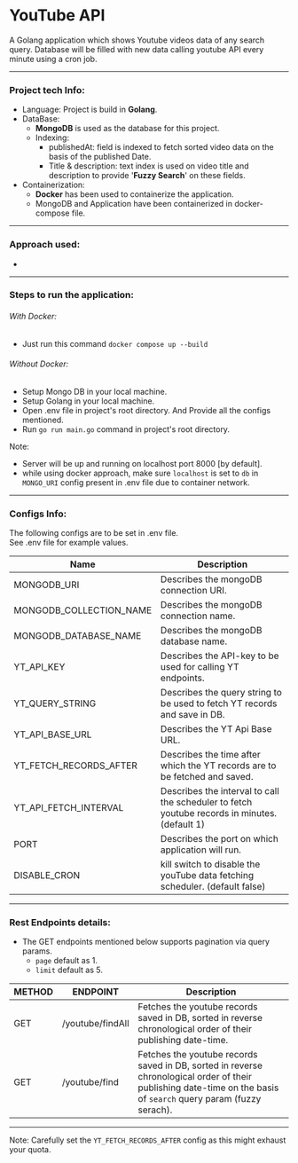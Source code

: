 # YouTube API
A Golang application which shows Youtube videos data of any search query. Database will be filled with new data calling youtube API every minute using a cron job.

---
### Project tech Info:
* Language: Project is build in **Golang**.
* DataBase: 
  * **MongoDB** is used as the database for this project. 
  * Indexing: 
    * publishedAt: field is indexed to fetch sorted video data on the basis of the published Date.
    * Title & description: text index is used on video title and description to provide '**Fuzzy Search**' on these fields.
* Containerization: 
  * **Docker** has been used to containerize the application.
  * MongoDB and Application have been containerized in docker-compose file.
---
### Approach used:
* 

---
### Steps to run the application:
###### With Docker:
* Just run this command `docker compose up --build`
###### Without Docker:
* Setup Mongo DB in your local machine.
* Setup Golang in your local machine.
* Open .env file in project's root directory. And Provide all the configs mentioned.
* Run `go run main.go` command in project's root directory.

Note: 
* Server will be up and running on localhost port 8000 [by default].
* while using docker approach, make sure `localhost` is set to `db` in `MONGO_URI` config present in .env file due to container network. 

---

### Configs Info:

The following configs are to be set in .env file.<br/>
See .env file for example values.

| Name                    | Description                                                                                   |
|-------------------------|-----------------------------------------------------------------------------------------------|
| MONGODB_URI             | Describes the mongoDB connection URI.                                                         |  
| MONGODB_COLLECTION_NAME | Describes the mongoDB connection name.                                                        |
| MONGODB_DATABASE_NAME   | Describes the mongoDB database name.                                                          |
| YT_API_KEY              | Describes the API-key to be used for calling YT endpoints.                                    |
| YT_QUERY_STRING         | Describes the query string to be used to fetch YT records and save in DB.                     |
| YT_API_BASE_URL         | Describes the YT Api Base URL.                                                                |
| YT_FETCH_RECORDS_AFTER  | Describes the time after which the YT records are to be fetched and saved.                    |
| YT_API_FETCH_INTERVAL   | Describes the interval to call the scheduler to fetch youtube records in minutes. (default 1) |
| PORT                    | Describes the port on which application will run.                                             |
| DISABLE_CRON            | kill switch to disable the youTube data fetching scheduler. (default false)                   |


---

### Rest Endpoints details:

* The GET endpoints mentioned below supports pagination via query params.
  * `page` default as 1.
  * `limit` default as 5.


| METHOD | ENDPOINT         | Description                                                                                                                                                       |
|--------|------------------|-------------------------------------------------------------------------------------------------------------------------------------------------------------------|
| GET    | /youtube/findAll | Fetches the youtube records saved in DB, sorted in reverse chronological order of their publishing date-time.                                                     |  
| GET    | /youtube/find    | Fetches the youtube records saved in DB, sorted in reverse chronological order of their publishing date-time on the basis of `search` query param (fuzzy serach). |

---
Note: Carefully set the `YT_FETCH_RECORDS_AFTER` config as this might exhaust your quota.


 



    